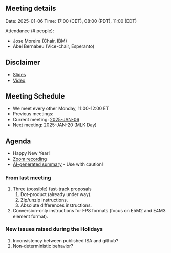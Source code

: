 ## Meeting details

Date: 2025-01-06
Time: 17:00 (CET), 08:00 (PDT), 11:00 (EDT)

Attendance (# people):

- Jose Moreira (Chair, IBM)
- Abel Bernabeu (Vice-chair, Esperanto)

## Disclaimer

- [Slides](https://docs.google.com/presentation/d/1LNhpuNwU54TgwGfcl-Fgf4HUFxCxh0AztPaeqMuRQRw/edit?pli=1#slide=id.p1)
- [Video](https://wiki.riscv.org/display/HOME/Meeting+Disclosures)

## Meeting Schedule

- We meet every other Monday, 11:00-12:00 ET
- Previous meetings:
- Current meeting: [2025-JAN-06](https://github.com/riscv-admin/vector/tree/main/minutes/2025/2026-01-06)
- Next meeting: 2025-JAN-20 (MLK Day)

## Agenda
- Happy New Year!
- [Zoom recording]()
- [AI-generated summary]() - Use with caution!

### From last meeting
1. Three (possible) fast-track proposals
      1. Dot-product (already under way).
      2. Zip/unzip instructions.
      3. Absolute differences instructions. 
2. Conversion-only instructions for FP8 formats (focus on E5M2 and E4M3 element format).

### New issues raised during the Holidays
1. Inconsistency between published ISA and github?
2. Non-deterministic behavior?
